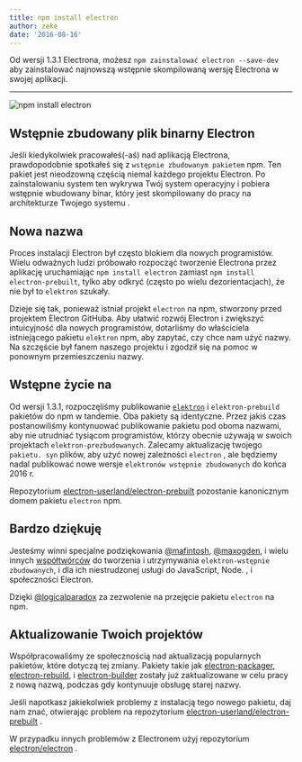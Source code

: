 ```yaml
---
title: npm install electron
author: zeke
date: '2016-08-16'
---
```


Od wersji 1.3.1 Electrona, możesz `npm zainstalować electron --save-dev` aby zainstalować najnowszą wstępnie skompilowaną wersję Electrona w swojej aplikacji.

---

![npm install electron](https://cloud.githubusercontent.com/assets/378023/17259327/3e3196be-55cb-11e6-8156-525e9c45e66e.png)

## Wstępnie zbudowany plik binarny Electron

Jeśli kiedykolwiek pracowałeś(-aś) nad aplikacją Electrona, prawdopodobnie spotkałeś się z `wstępnie zbudowanym pakietem` npm. Ten pakiet jest nieodzowną częścią niemal każdego projektu Electron. Po zainstalowaniu system ten wykrywa Twój system operacyjny i pobiera wstępnie wbudowany binar, który jest skompilowany do pracy na architekturze Twojego systemu .

## Nowa nazwa

Proces instalacji Electron był często blokiem dla nowych programistów. Wielu odważnych ludzi próbowało rozpocząć tworzenie Electrona przez aplikację uruchamiając `npm install electron` zamiast `npm install electron-prebuilt`, tylko aby odkryć (często po wielu dezorientacjach), że nie był to `elektron` szukały.

Dzieje się tak, ponieważ istniał projekt `electron` na npm, stworzony przed projektem Electron GitHuba. Aby ułatwić rozwój Electron i zwiększyć intuicyjność dla nowych programistów, dotarliśmy do właściciela istniejącego pakietu `elektron` npm, aby zapytać, czy chce nam użyć nazwy. Na szczęście był fanem naszego projektu i zgodził się na pomoc w ponownym przemieszczeniu nazwy.

## Wstępne życie na

Od wersji 1.3.1, rozpoczęliśmy publikowanie [`elektron`](https://www.npmjs.com/package/electron) i `elektron-prebuild` pakietów do npm w tandemie. Oba pakiety są identyczne. Przez jakiś czas postanowiliśmy kontynuować publikowanie pakietu pod oboma nazwami, aby nie utrudniać tysiącom programistów, którzy obecnie używają w swoich projektach `elektron-prezbudowanych`. Zalecamy aktualizację twojego `pakietu. syn` plików, aby użyć nowej zależności `electron` , ale będziemy nadal publikować nowe wersje `elektronów wstępnie zbudowanych` do końca 2016 r.

Repozytorium [electron-userland/electron-prebuilt](https://github.com/electron-userland/electron-prebuilt) pozostanie kanonicznym domem pakietu `electron` npm.

## Bardzo dziękuję

Jesteśmy winni specjalne podziękowania [@mafintosh](https://github.com/mafintosh), [@maxogden](https://github.com/maxogden), i wielu innych [współtwórców](https://github.com/electron-userland/electron-prebuilt/graphs/contributors) do tworzenia i utrzymywania `elektron-wstępnie zbudowanych`, i dla ich niestrudzonej usługi do JavaScript, Node. , i społeczności Electron.

Dzięki [@logicalparadox](https://github.com/logicalparadox) za zezwolenie na przejęcie pakietu `electron` na npm.

## Aktualizowanie Twoich projektów

Współpracowaliśmy ze społecznością nad aktualizacją popularnych pakietów, które dotyczą tej zmiany. Pakiety takie jak [electron-packager](https://github.com/electron-userland/electron-packager), [electron-rebuild](https://github.com/electron/electron-rebuild), i [electron-builder](https://github.com/electron-userland/electron-builder) zostały już zaktualizowane w celu pracy z nową nazwą, podczas gdy kontynuuje obsługę starej nazwy.

Jeśli napotkasz jakiekolwiek problemy z instalacją tego nowego pakietu, daj nam znać, otwierając problem na repozytorium [electron-userland/electron-prebuilt](https://github.com/electron-userland/electron-prebuilt/issues) .

W przypadku innych problemów z Electronem użyj repozytorium [electron/electron](https://github.com/electron/electron/issues) .

